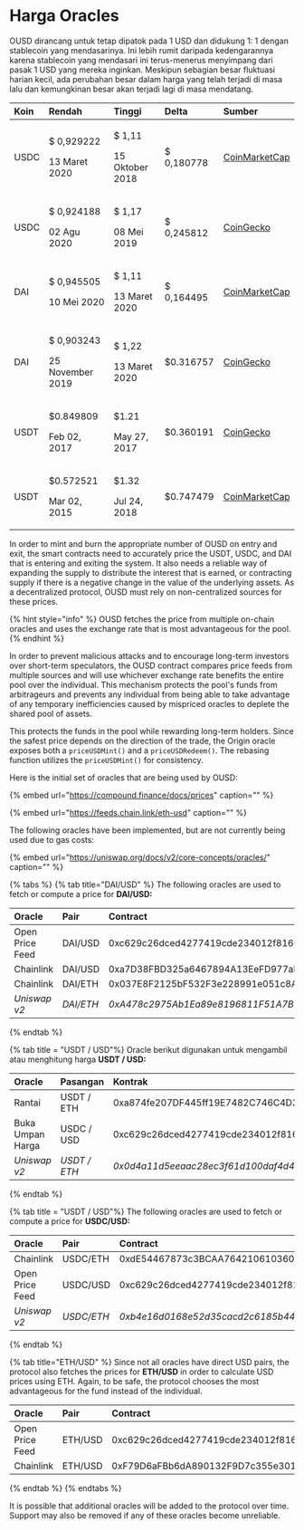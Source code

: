 # Harga Oracles

OUSD dirancang untuk tetap dipatok pada 1 USD dan didukung 1: 1 dengan stablecoin yang mendasarinya. Ini lebih rumit daripada kedengarannya karena stablecoin yang mendasari ini terus-menerus menyimpang dari pasak 1 USD yang mereka inginkan. Meskipun sebagian besar fluktuasi harian kecil, ada perubahan besar dalam harga yang telah terjadi di masa lalu dan kemungkinan besar akan terjadi lagi di masa mendatang.

<table>
  <thead>
    <tr>
      <th style="text-align:left">Koin</th>
      <th style="text-align:left"><b>Rendah</b>
      </th>
      <th style="text-align:left"><b>Tinggi</b>
      </th>
      <th style="text-align:left"><b>Delta</b>
      </th>
      <th style="text-align:left"><b>Sumber</b>
      </th>
    </tr>
  </thead>
  <tbody>
    <tr>
      <td style="text-align:left">USDC</td>
      <td style="text-align:left">
        <p>$ 0,929222</p>
        <p>13 Maret 2020</p>
      </td>
      <td style="text-align:left">
        <p>$ 1,11</p>
        <p>15 Oktober 2018</p>
      </td>
      <td style="text-align:left">$ 0,180778</td>
      <td style="text-align:left"><a href="https://coinmarketcap.com/currencies/usd-coin/">CoinMarketCap</a>
      </td>
    </tr>
    <tr>
      <td style="text-align:left">USDC</td>
      <td style="text-align:left">
        <p>$ 0,924188</p>
        <p>02 Agu 2020</p>
      </td>
      <td style="text-align:left">
        <p>$ 1,17</p>
        <p>08 Mei 2019</p>
      </td>
      <td style="text-align:left">$ 0,245812</td>
      <td style="text-align:left"><a href="https://www.coingecko.com/en/coins/usd-coin">CoinGecko</a>
      </td>
    </tr>
    <tr>
      <td style="text-align:left">DAI</td>
      <td style="text-align:left">
        <p>$ 0,945505</p>
        <p>10 Mei 2020</p>
      </td>
      <td style="text-align:left">
        <p>$ 1,11</p>
        <p>13 Maret 2020</p>
      </td>
      <td style="text-align:left">$ 0,164495</td>
      <td style="text-align:left"><a href="https://coinmarketcap.com/currencies/multi-collateral-dai/">CoinMarketCap</a>
      </td>
    </tr>
    <tr>
      <td style="text-align:left">DAI</td>
      <td style="text-align:left">
        <p>$ 0,903243</p>
        <p>25 November 2019</p>
      </td>
      <td style="text-align:left">
        <p>$ 1,22</p>
        <p>13 Maret 2020</p>
      </td>
      <td style="text-align:left">$0.316757</td>
      <td style="text-align:left"><a href="https://www.coingecko.com/en/coins/dai">CoinGecko</a>
      </td>
    </tr>
    <tr>
      <td style="text-align:left">USDT</td>
      <td style="text-align:left">
        <p>$0.849809</p>
        <p>Feb 02, 2017</p>
      </td>
      <td style="text-align:left">
        <p>$1.21</p>
        <p>May 27, 2017</p>
      </td>
      <td style="text-align:left">$0.360191</td>
      <td style="text-align:left"><a href="https://www.coingecko.com/en/coins/tether">CoinGecko</a>
      </td>
    </tr>
    <tr>
      <td style="text-align:left">USDT</td>
      <td style="text-align:left">
        <p>$0.572521</p>
        <p>Mar 02, 2015</p>
      </td>
      <td style="text-align:left">
        <p>$1.32</p>
        <p>Jul 24, 2018</p>
      </td>
      <td style="text-align:left">$0.747479</td>
      <td style="text-align:left"><a href="https://coinmarketcap.com/currencies/tether/">CoinMarketCap</a>
      </td>
    </tr>
  </tbody>
</table>

In order to mint and burn the appropriate number of OUSD on entry and exit, the smart contracts need to accurately price the USDT, USDC, and DAI that is entering and exiting the system. It also needs a reliable way of expanding the supply to distribute the interest that is earned, or contracting supply if there is a negative change in the value of the underlying assets. As a decentralized protocol, OUSD must rely on non-centralized sources for these prices.

{% hint style="info" %}
OUSD fetches the price from multiple on-chain oracles and uses the exchange rate that is most advantageous for the pool.
{% endhint %}

In order to prevent malicious attacks and to encourage long-term investors over short-term speculators, the OUSD contract compares price feeds from multiple sources and will use whichever exchange rate benefits the entire pool over the individual. This mechanism protects the pool's funds from arbitrageurs and prevents any individual from being able to take advantage of any temporary inefficiencies caused by mispriced oracles to deplete the shared pool of assets.

This protects the funds in the pool while rewarding long-term holders. Since the safest price depends on the direction of the trade, the Origin oracle exposes both a `priceUSDMint()` and a `priceUSDRedeem()`. The rebasing function utilizes the `priceUSDMint()` for consistency.

Here is the initial set of oracles that are being used by OUSD:

{% embed url="https://compound.finance/docs/prices" caption="" %}

{% embed url="https://feeds.chain.link/eth-usd" caption="" %}

The following oracles have been implemented, but are not currently being used due to gas costs:

{% embed url="https://uniswap.org/docs/v2/core-concepts/oracles/" caption="" %}

{% tabs %}
{% tab title="DAI/USD" %}
The following oracles are used to fetch or compute a price for **DAI/USD:**

| Oracle          | Pair      | Contract                                     |
|:--------------- |:--------- |:-------------------------------------------- |
| Open Price Feed | DAI/USD   | 0xc629c26dced4277419cde234012f8160a0278a79   |
| Chainlink       | DAI/USD   | 0xa7D38FBD325a6467894A13EeFD977aFE558bC1f0   |
| Chainlink       | DAI/ETH   | 0x037E8F2125bF532F3e228991e051c8A7253B642c   |
| _Uniswap v2_    | _DAI/ETH_ | _0xA478c2975Ab1Ea89e8196811F51A7B7Ade33eB11_ |
{% endtab %}

{% tab title = "USDT / USD"%}
Oracle berikut digunakan untuk mengambil atau menghitung harga **USDT / USD:**

| O**racle**       | Pasangan     | Kontrak                                      |
|:---------------- |:------------ |:-------------------------------------------- |
| Rantai           | USDT / ETH   | 0xa874fe207DF445ff19E7482C746C4D3fD0CB9AcE   |
| Buka Umpan Harga | USDC / USD   | 0xc629c26dced4277419cde234012f8160a0278a79   |
| _Uniswap v2_     | _USDT / ETH_ | _0x0d4a11d5eeaac28ec3f61d100daf4d40471f1852_ |
{% endtab %}

{% tab title = "USDT / USD"%}
The following oracles are used to fetch or compute a price for **USDC/USD:**

| O**racle**      | Pair       | Contract                                     |
|:--------------- |:---------- |:-------------------------------------------- |
| Chainlink       | USDC/ETH   | 0xdE54467873c3BCAA76421061036053e371721708   |
| Open Price Feed | USDC/USD   | 0xc629c26dced4277419cde234012f8160a0278a79   |
| _Uniswap v2_    | _USDC/ETH_ | _0xb4e16d0168e52d35cacd2c6185b44281ec28c9dc_ |
{% endtab %}

{% tab title="ETH/USD" %}
Since not all oracles have direct USD pairs, the protocol also fetches the prices for **ETH/USD** in order to calculate USD prices using ETH. Again, to be safe, the protocol chooses the most advantageous for the fund instead of the individual.

| Oracle          | Pair    | Contract                                   |
|:--------------- |:------- |:------------------------------------------ |
| Open Price Feed | ETH/USD | 0xc629c26dced4277419cde234012f8160a0278a79 |
| Chainlink       | ETH/USD | 0xF79D6aFBb6dA890132F9D7c355e3015f15F3406F |
{% endtab %}
{% endtabs %}

It is possible that additional oracles will be added to the protocol over time. Support may also be removed if any of these oracles become unreliable.

